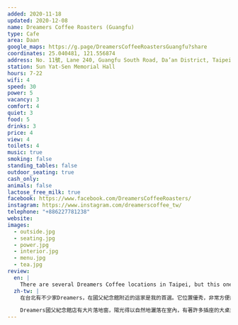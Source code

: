 ```yaml
---
added: 2020-11-18
updated: 2020-12-08
name: Dreamers Coffee Roasters (Guangfu)
type: Cafe
area: Daan
google_maps: https://g.page/DreamersCoffeeRoastersGuangfu?share
coordinates: 25.040481, 121.556874
address: No. 11號, Lane 240, Guangfu South Road, Da’an District, Taipei City, Taiwan 106
station: Sun Yat-Sen Memorial Hall
hours: 7-22
wifi: 4
speed: 30
power: 5
vacancy: 3
comfort: 4
quiet: 3
food: 5
drinks: 3
price: 4
view: 4
toilets: 4
music: true
smoking: false
standing_tables: false
outdoor_seating: true
cash_only: 
animals: false
lactose_free_milk: true
facebook: https://www.facebook.com/DreamersCoffeeRoasters/
instagram: https://www.instagram.com/dreamerscoffee_tw/
telephone: "+886227781238"
website: 
images:
  - outside.jpg
  - seating.jpg
  - power.jpg
  - interior.jpg
  - menu.jpg
  - tea.jpg
review:
  en: |
    There are several Dreamers Coffee locations in Taipei, but this one near Sun Yat-Sen Memorial Hall is my favorite. They open at 7 every day, so it's a great place to work in the mornings, especially since it usually gets very busy after lunch. Good natural light thanks to the large windows all around. The large worktable (with power outlets) is great to work from. There are also power outlets by all the smaller tables. The WiFi works for basic browsing, but it's not super fast. Cheap drinks, but tea selection is slightly lacking in my opinion.
  zh-tw: |
    在台北有不少家Dreamers，在國父紀念館附近的這家是我的首選。它位置優秀，非常方便前往，尤其是早上七點開始營業這點真的非常適合早鳥們，一大清早總是特別清幽，到中午才會真正忙起來。

    Dreamers國父紀念館店有大片落地窗，陽光得以自然地灑落在室內，有著許多插座的大桌非常適合辦公，當然周邊的小桌也都少不了插座。 WiFi尚可，飲料價位便宜，只是比較少茶類可以選。
---
```

